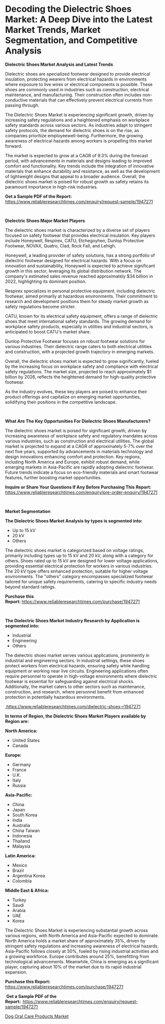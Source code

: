 <p><h1>Decoding the Dielectric Shoes Market: A Deep Dive into the Latest Market Trends, Market Segmentation, and Competitive Analysis</h1></p><p><strong>Dielectric Shoes Market Analysis and Latest Trends</strong></p>
<p><p>Dielectric shoes are specialized footwear designed to provide electrical insulation, protecting wearers from electrical hazards in environments where exposure to live wires or electrical components is possible. These shoes are commonly used in industries such as construction, electrical maintenance, and manufacturing. Their construction often includes non-conductive materials that can effectively prevent electrical currents from passing through.</p><p>The Dielectric Shoes Market is experiencing significant growth, driven by increasing safety regulations and a heightened emphasis on workplace safety standards across various sectors. As industries adapt to stringent safety protocols, the demand for dielectric shoes is on the rise, as companies prioritize employeewell-being. Furthermore, the growing awareness of electrical hazards among workers is propelling this market forward.</p><p>The market is expected to grow at a CAGR of 9.3% during the forecast period, with advancements in materials and designs leading to improved comfort and functionality. Key trends include the integration of innovative materials that enhance durability and resistance, as well as the development of lightweight designs that appeal to a broader audience. Overall, the dielectric shoes market is poised for robust growth as safety retains its paramount importance in high-risk industries.</p></p>
<p><strong>Get a Sample PDF of the Report:&nbsp;</strong> <a href="https://www.reliableresearchtimes.com/enquiry/request-sample/1947271?utm_campaign=2105&utm_medium=2&utm_source=Github&utm_content=ia&utm_term=07022025&utm_id=dielectric-shoes">https://www.reliableresearchtimes.com/enquiry/request-sample/1947271</a></p>
<p>&nbsp;</p>
<p><strong>Dielectric Shoes Major Market Players</strong></p>
<p><p>The dielectric shoes market is characterized by a diverse set of players focused on safety footwear that provides electrical insulation. Key players include Honeywell, Respirex, CATU, Etchegoyhen, Dunlop Protective Footwear, NOVAX, Quatro, Clad, Rock Fall, and Lehigh.</p><p>Honeywell, a leading provider of safety solutions, has a strong portfolio of dielectric footwear designed for electrical hazards. With a focus on innovation and sustainability, Honeywell is expected to achieve significant growth in this sector, leveraging its global distribution network. The company's estimated sales revenue reached approximately $34 billion in 2022, highlighting its dominant position.</p><p>Respirex specializes in personal protective equipment, including dielectric footwear, aimed primarily at hazardous environments. Their commitment to research and development positions them for steady market growth as safety regulations become stricter. </p><p>CATU, known for its electrical safety equipment, offers a range of dielectric shoes that meet international safety standards. The growing demand for workplace safety products, especially in utilities and industrial sectors, is anticipated to boost CATU's market share.</p><p>Dunlop Protective Footwear focuses on robust footwear solutions for various industries. Their dielectric range caters to both electrical utilities and construction, with a projected growth trajectory in emerging markets.</p><p>Overall, the dielectric shoes market is expected to grow significantly, fueled by the increasing focus on workplace safety and compliance with electrical safety regulations. The market size, projected to reach approximately $1 billion by 2026, reflects the heightened demand for high-quality protective footwear.</p><p>As the industry evolves, these key players are poised to enhance their product offerings and capitalize on emerging market opportunities, solidifying their positions in the competitive landscape.</p></p>
<p>&nbsp;</p>
<p><strong>What Are The Key Opportunities For Dielectric Shoes Manufacturers?</strong></p>
<p><p>The dielectric shoes market is poised for significant growth, driven by increasing awareness of workplace safety and regulatory mandates across various industries, such as construction and electrical utilities. The global market is projected to expand at a CAGR of approximately 5-7% over the next five years, supported by advancements in materials technology and design innovations enhancing comfort and protection. Key regions, including North America and Europe, exhibit robust demand, while emerging markets in Asia-Pacific are rapidly adopting dielectric footwear. Future trends indicate a focus on eco-friendly materials and smart footwear features, further boosting market opportunities.</p></p>
<p><strong>Inquire or Share Your Questions If Any Before Purchasing This Report:</strong> <a href="https://www.reliableresearchtimes.com/enquiry/pre-order-enquiry/1947271?utm_campaign=2105&utm_medium=2&utm_source=Github&utm_content=ia&utm_term=07022025&utm_id=dielectric-shoes">https://www.reliableresearchtimes.com/enquiry/pre-order-enquiry/1947271</a></p>
<p>&nbsp;</p>
<p><strong>Market Segmentation</strong></p>
<p><strong>The Dielectric Shoes Market Analysis by types is segmented into:</strong></p>
<p><ul><li>Up to 15 kV</li><li>20 kV</li><li>Others</li></ul></p>
<p><p>The dielectric shoes market is categorized based on voltage ratings, primarily including types up to 15 kV and 20 kV, along with a category for others. Shoes rated up to 15 kV are designed for lower voltage applications, providing essential electrical protection for workers in various industries. The 20 kV type offers enhanced protection, suitable for higher voltage environments. The "others" category encompasses specialized footwear tailored for unique safety requirements, catering to specific industry needs beyond standard ratings.</p></p>
<p><strong>Purchase this Report:&nbsp;</strong><a href="https://www.reliableresearchtimes.com/purchase/1947271?utm_campaign=2105&utm_medium=2&utm_source=Github&utm_content=ia&utm_term=07022025&utm_id=dielectric-shoes">https://www.reliableresearchtimes.com/purchase/1947271</a></p>
<p>&nbsp;</p>
<p><strong>The Dielectric Shoes Market Industry Research by Application is segmented into:</strong></p>
<p><ul><li>Industrial</li><li>Engineering</li><li>Others</li></ul></p>
<p><p>The dielectric shoes market serves various applications, prominently in industrial and engineering sectors. In industrial settings, these shoes protect workers from electrical hazards, ensuring safety while handling equipment or working near live circuits. Engineering applications often require personnel to operate in high-voltage environments where dielectric footwear is essential for safeguarding against electrical shocks. Additionally, the market caters to other sectors such as maintenance, construction, and research, where personnel benefit from enhanced protection in potentially hazardous environments.</p></p>
<p><a href="https://www.reliableresearchtimes.com/dielectric-shoes-r1947271?utm_campaign=2105&utm_medium=2&utm_source=Github&utm_content=ia&utm_term=07022025&utm_id=dielectric-shoes">&nbsp;https://www.reliableresearchtimes.com/dielectric-shoes-r1947271</a></p>
<p><strong>In terms of Region, the Dielectric Shoes Market Players available by Region are:</strong></p>
<p>
    <p> <strong> North America: </strong>
        <ul>
            <li>United States</li>
            <li>Canada</li>
        </ul>
        </p> 
    <p> <strong> Europe: </strong>
        <ul>
            <li>Germany</li>
            <li>France</li>
            <li>U.K.</li>
            <li>Italy</li>
            <li>Russia</li>
        </ul>
        </p> 
    <p> <strong> Asia-Pacific: </strong>
        <ul>
            <li>China</li>
            <li>Japan</li>
            <li>South Korea</li>
            <li>India</li>
            <li>Australia</li>
            <li>China Taiwan</li>
            <li>Indonesia</li>
            <li>Thailand</li>
            <li>Malaysia</li>
        </ul>
        </p> 
    <p> <strong> Latin America: </strong>
        <ul>
            <li>Mexico</li>
            <li>Brazil</li>
            <li>Argentina Korea</li>
            <li>Colombia</li>
        </ul>
        </p> 
    <p> <strong> Middle East & Africa: </strong>
        <ul>
            <li>Turkey</li>
            <li>Saudi</li>
            <li>Arabia</li>
            <li>UAE</li>
            <li>Korea</li>
        </ul>
    </p>
    </p>
<p><p>The Dielectric Shoes Market is experiencing substantial growth across various regions, with North America and Asia-Pacific expected to dominate. North America holds a market share of approximately 35%, driven by stringent safety regulations and increasing awareness of electrical hazards. Asia-Pacific follows closely at 30%, fueled by rising industrial activities and a growing workforce. Europe contributes around 25%, benefitting from technological advancements. Meanwhile, China is emerging as a significant player, capturing about 10% of the market due to its rapid industrial expansion.</p></p>
<p><strong>Purchase this Report: </strong><a href="https://www.reliableresearchtimes.com/purchase/1947271?utm_campaign=2105&utm_medium=2&utm_source=Github&utm_content=ia&utm_term=07022025&utm_id=dielectric-shoes">https://www.reliableresearchtimes.com/purchase/1947271</a></p>
<p>&nbsp;<strong>Get a Sample PDF of the Report:&nbsp;&nbsp;</strong><a href="https://www.reliableresearchtimes.com/enquiry/request-sample/1947271?utm_campaign=2105&utm_medium=2&utm_source=Github&utm_content=ia&utm_term=07022025&utm_id=dielectric-shoes">https://www.reliableresearchtimes.com/enquiry/request-sample/1947271</a></p>
<p><strong></strong></p>
<p><p><a href="https://github.com/MariaWashington76/Market-Research-Report-List-1/blob/main/dog-oral-care-products-market.md?utm_campaign=2105&utm_medium=2&utm_source=Github&utm_content=ia&utm_term=07022025&utm_id=dielectric-shoes">Dog Oral Care Products Market</a></p></p>